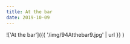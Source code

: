 ```yaml
---
title: At the bar
date: 2019-10-09
---
```


!['At the bar']({{ '/img/94Atthebar9.jpg' | url }} )
<br>
